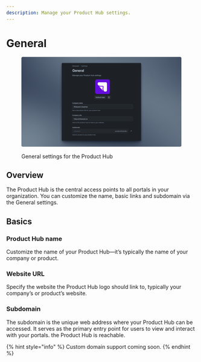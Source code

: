 ```yaml
---
description: Manage your Product Hub settings.
---
```


# General

<figure><img src="../.gitbook/assets/Released Settings - General.png" alt=""><figcaption><p>General settings for the Product Hub</p></figcaption></figure>

## Overview

The Product Hub is the central access points to all portals in your organization. You can customize the name, basic links and subdomain via the General settings.

## Basics

### Product Hub name

Customize the name of your Product Hub—it’s typically the name of your company or product.

### Website URL

Specify the website the Product Hub logo should link to, typically your company’s or product’s website.

### Subdomain

The subdomain is the unique web address where your Product Hub can be accessed. It serves as the primary entry point for users to view and interact with your portals. the Product Hub is reachable.&#x20;

{% hint style="info" %}
Custom domain support coming soon.
{% endhint %}

